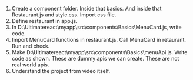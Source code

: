 1. Create a component folder. Inside that basics. And inside that Restaurant.js and style.css. Import css file.
2. Define restaurant in app.js.
3. In D:\Ultimatereact\myapp\src\components\Basics\MenuCard.js, write code.
4. Import MenuCard functions in restaurant.js. Call MenuCard in retaurant. Run and check.
5. Make D:\Ultimatereact\myapp\src\components\Basics\menuApi.js. Write code as shown. These are dummy apis we can create. These are not real world apis.
6. Understand the project from video itself.
